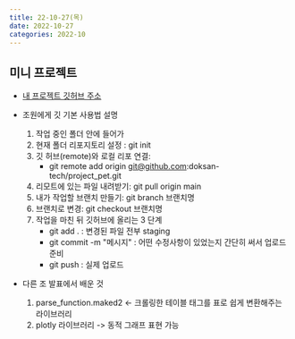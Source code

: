 ```yaml
---
title: 22-10-27(목)
date: 2022-10-27
categories: 2022-10
---
```


## 미니 프로젝트

- [내 프로젝트 깃허브 주소](https://github.com/doksan-tech/project_pet/tree/main)
- 조원에게 깃 기본 사용법 설명
    1. 작업 중인 폴더 안에 들어가
    2. 현재 폴더 리포지토리 설정 : git init
    3. 깃 허브(remote)와 로컬 리포 연결:
        - git remote add origin git@github.com:doksan-tech/project_pet.git
    4. 리모트에 있는 파일 내려받기: git pull origin main
    5. 내가 작업할 브랜치 만들기: git branch 브랜치명
    6. 브랜치로 변경: git checkout 브랜치명
    7. 작업을 마친 뒤 깃허브에 올리는 3 단계
        - git add . : 변경된 파일 전부 staging
        - git commit -m "메시지" : 어떤 수정사항이 있었는지 간단히 써서 업로드 준비
        - git push : 실제 업로드

- 다른 조 발표에서 배운 것
    1. parse_function.maked2 <- 크롤링한 테이블 태그를 표로 쉽게 변환해주는 라이브러리
    2. plotly 라이브러리 -> 동적 그래프 표현 가능
